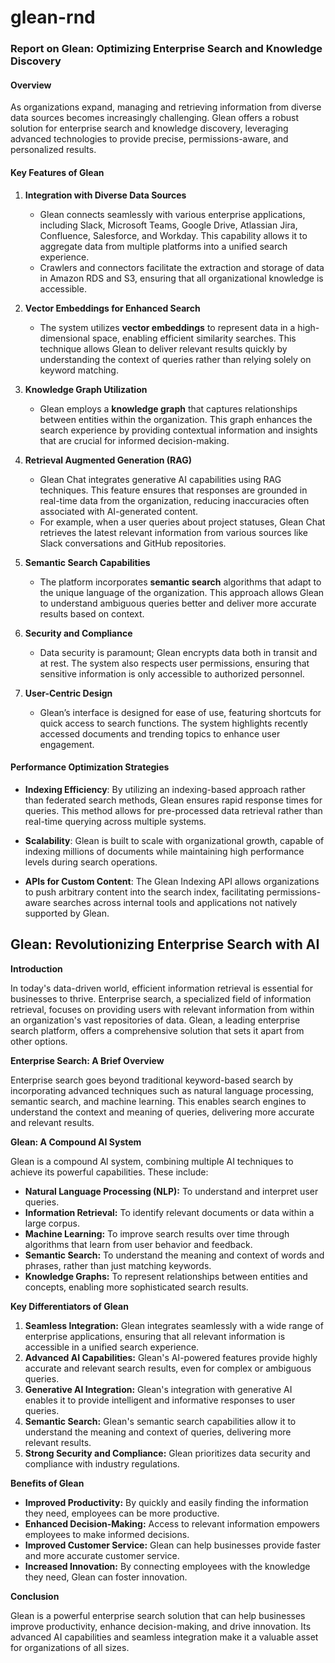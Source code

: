 # glean-rnd

### Report on Glean: Optimizing Enterprise Search and Knowledge Discovery

#### Overview
As organizations expand, managing and retrieving information from diverse data sources becomes increasingly challenging. Glean offers a robust solution for enterprise search and knowledge discovery, leveraging advanced technologies to provide precise, permissions-aware, and personalized results.

#### Key Features of Glean

1. **Integration with Diverse Data Sources**
   - Glean connects seamlessly with various enterprise applications, including Slack, Microsoft Teams, Google Drive, Atlassian Jira, Confluence, Salesforce, and Workday. This capability allows it to aggregate data from multiple platforms into a unified search experience.
   - Crawlers and connectors facilitate the extraction and storage of data in Amazon RDS and S3, ensuring that all organizational knowledge is accessible.

2. **Vector Embeddings for Enhanced Search**
   - The system utilizes **vector embeddings** to represent data in a high-dimensional space, enabling efficient similarity searches. This technique allows Glean to deliver relevant results quickly by understanding the context of queries rather than relying solely on keyword matching.

3. **Knowledge Graph Utilization**
   - Glean employs a **knowledge graph** that captures relationships between entities within the organization. This graph enhances the search experience by providing contextual information and insights that are crucial for informed decision-making.

4. **Retrieval Augmented Generation (RAG)**
   - Glean Chat integrates generative AI capabilities using RAG techniques. This feature ensures that responses are grounded in real-time data from the organization, reducing inaccuracies often associated with AI-generated content.
   - For example, when a user queries about project statuses, Glean Chat retrieves the latest relevant information from various sources like Slack conversations and GitHub repositories.

5. **Semantic Search Capabilities**
   - The platform incorporates **semantic search** algorithms that adapt to the unique language of the organization. This approach allows Glean to understand ambiguous queries better and deliver more accurate results based on context.

6. **Security and Compliance**
   - Data security is paramount; Glean encrypts data both in transit and at rest. The system also respects user permissions, ensuring that sensitive information is only accessible to authorized personnel.

7. **User-Centric Design**
   - Glean’s interface is designed for ease of use, featuring shortcuts for quick access to search functions. The system highlights recently accessed documents and trending topics to enhance user engagement.

#### Performance Optimization Strategies

- **Indexing Efficiency**: By utilizing an indexing-based approach rather than federated search methods, Glean ensures rapid response times for queries. This method allows for pre-processed data retrieval rather than real-time querying across multiple systems.
  
- **Scalability**: Glean is built to scale with organizational growth, capable of indexing millions of documents while maintaining high performance levels during search operations.

- **APIs for Custom Content**: The Glean Indexing API allows organizations to push arbitrary content into the search index, facilitating permissions-aware searches across internal tools and applications not natively supported by Glean.

## **Glean: Revolutionizing Enterprise Search with AI**

**Introduction**

In today's data-driven world, efficient information retrieval is essential for businesses to thrive. Enterprise search, a specialized field of information retrieval, focuses on providing users with relevant information from within an organization's vast repositories of data. Glean, a leading enterprise search platform, offers a comprehensive solution that sets it apart from other options.

**Enterprise Search: A Brief Overview**

Enterprise search goes beyond traditional keyword-based search by incorporating advanced techniques such as natural language processing, semantic search, and machine learning. This enables search engines to understand the context and meaning of queries, delivering more accurate and relevant results.

**Glean: A Compound AI System**

Glean is a compound AI system, combining multiple AI techniques to achieve its powerful capabilities. These include:

* **Natural Language Processing (NLP):** To understand and interpret user queries.
* **Information Retrieval:** To identify relevant documents or data within a large corpus.
* **Machine Learning:** To improve search results over time through algorithms that learn from user behavior and feedback.
* **Semantic Search:** To understand the meaning and context of words and phrases, rather than just matching keywords.
* **Knowledge Graphs:** To represent relationships between entities and concepts, enabling more sophisticated search results.

**Key Differentiators of Glean**

1. **Seamless Integration:** Glean integrates seamlessly with a wide range of enterprise applications, ensuring that all relevant information is accessible in a unified search experience.
2. **Advanced AI Capabilities:** Glean's AI-powered features provide highly accurate and relevant search results, even for complex or ambiguous queries.
3. **Generative AI Integration:** Glean's integration with generative AI enables it to provide intelligent and informative responses to user queries.
4. **Semantic Search:** Glean's semantic search capabilities allow it to understand the meaning and context of queries, delivering more relevant results.
5. **Strong Security and Compliance:** Glean prioritizes data security and compliance with industry regulations.

**Benefits of Glean**

* **Improved Productivity:** By quickly and easily finding the information they need, employees can be more productive.
* **Enhanced Decision-Making:** Access to relevant information empowers employees to make informed decisions.
* **Improved Customer Service:** Glean can help businesses provide faster and more accurate customer service.
* **Increased Innovation:** By connecting employees with the knowledge they need, Glean can foster innovation.

**Conclusion**

Glean is a powerful enterprise search solution that can help businesses improve productivity, enhance decision-making, and drive innovation. Its advanced AI capabilities and seamless integration make it a valuable asset for organizations of all sizes.
